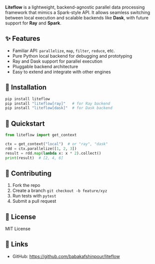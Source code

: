 
**Liteflow** is a lightweight, backend-agnostic parallel data processing framework that mimics a Spark-style API. It allows seamless switching between local execution and scalable backends like **Dask**, with future support for **Ray** and **Spark**.

## ✨ Features
- Familiar API: `parallelize`, `map`, `filter`, `reduce`, etc.
- Pure Python local backend for debugging and prototyping
- Ray and Dask support for parallel execution
- Pluggable backend architecture
- Easy to extend and integrate with other engines

## 🔧 Installation
```bash
pip install liteflow
pip install "liteflow[ray]"   # for Ray backend
pip install "liteflow[dask]"  # for Dask backend
```

## 🚀 Quickstart
```python
from liteflow import get_context

ctx = get_context("local")  # or "ray", "dask"
rdd = ctx.parallelize([1, 2, 3])
result = rdd.map(lambda x: x * 2).collect()
print(result)  # [2, 4, 6]
```

## 🤝 Contributing
1. Fork the repo
2. Create a branch `git checkout -b feature/xyz`
3. Run tests with `pytest`
4. Submit a pull request

## 📄 License
MIT License

## 🔗 Links
- GitHub: https://github.com/babakafshinpour/liteflow